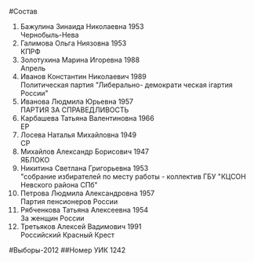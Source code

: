 #Состав
1. Бажулина Зинаида Николаевна 1953   
    Чернобыль-Нева
2. Галимова Ольга Ниязовна 1953   
    КПРФ
3. Золотухина Марина Игоревна 1988   
    Апрель
4. Иванов Константин Николаевич 1989   
    Политическая партия "Либерально- демократи ческая iгартия России"
5. Иванова Людмила Юрьевна 1957   
    ПАРТИЯ ЗА СПРАВЕДЛИВОСТЬ
6. Карбашева Татьяна Валентиновна 1966   
    ЕР
7. Лосева Наталья Михайловна 1949   
    СР
8. Михайлов Александр Борисович 1947   
    ЯБЛОКО
9. Никитина Светлана Григорьевна 1953   
    "собрание избирателей по месту работы - коллектив ГБУ "КЦСОН Невского района СПб"
10. Петрова Людмила Александровна 1957   
    Партия пенсионеров России
11. Рябченкова Татьяна Алексеевна 1954   
    За женщин России
12. Третьяков Алексей Вадимович 1991   
    Российский Красный Крест

#Выборы-2012
##Номер УИК
1242